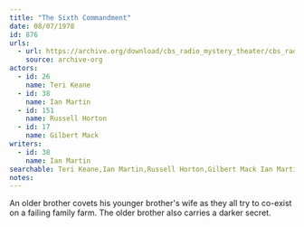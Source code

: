 ```yaml
---
title: "The Sixth Commandment"
date: 08/07/1978
id: 876
urls: 
  - url: https://archive.org/download/cbs_radio_mystery_theater/cbs_radio_mystery_theater-0851-0900.zip/cbs_radio_mystery_theater-0851-0900%2Fcbsrmt_0876_the_sixth_commandment.mp3
    source: archive-org
actors:  
  - id: 26
    name: Teri Keane  
  - id: 38
    name: Ian Martin  
  - id: 151
    name: Russell Horton  
  - id: 17
    name: Gilbert Mack
writers:  
  - id: 38
    name: Ian Martin
searchable: Teri Keane,Ian Martin,Russell Horton,Gilbert Mack Ian Martin
notes:  
---
```

An older brother covets his younger brother's wife as they all try to co-exist on a failing family farm. The older brother also carries a darker secret.